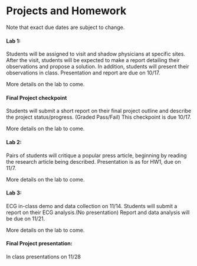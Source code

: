 # Projects and Homework

Note that exact due dates are subject to change.


#### Lab 1:  
Students will be assigned to visit and shadow physicians at specific sites. After the visit, students will be expected to make a report detailing their observations and propose a solution. In addition, students will present their observations in class.
Presentation and report are due on 10/17.

More details on the lab to come.

#### Final Project checkpoint
Students will submit a short report on their final project outline and describe the project status/progress. (Graded Pass/Fail) This checkpoint is due 10/17.

More details on the lab to come.

#### Lab 2: 
Pairs of students will critique a popular press article, beginning by reading the research article being described. Presentation is as for HW1, due on 11/7.

More details on the lab to come.

#### Lab 3: 
ECG in-class demo and data collection on 11/14. Students will submit a report on their ECG analysis.(No presentation)
Report and data analysis will be due  on 11/21.

More details on the lab to come.

#### Final Project presentation: 
In class presentations on 11/28




